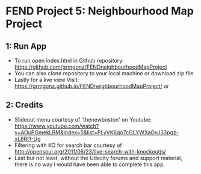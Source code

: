 FEND Project 5: Neighbourhood Map Project
===============================

1: Run App
---------------
* To run open index.html in Github repository: https://github.com/grmgonz/FENDneighbourhoodMapProject
* You can also clone repository to your local machine or download zip file.
* Lastly for a live view Visit: https://grmgonz.github.io/FENDneighbourhoodMapProject/ or


2: Credits
---------------
* Slideout menu courtesy of 'thenewboston' on Youtube: https://www.youtube.com/watch?v=AOuPGmekLRM&index=5&list=PLyVK6qo7cGLYWXaOvJ33pqz-xL8Rt1-Ug
* Filtering with KO for search bar courtesy of http://opensoul.org/2011/06/23/live-search-with-knockoutjs/
* Last but not least, without the Udacity forums and support material, there is no way I would have been able to complete this app.

